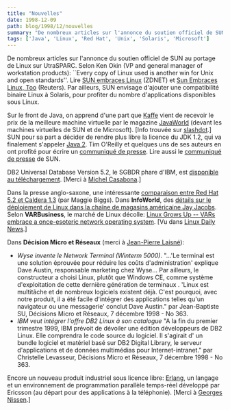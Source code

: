 ```yaml
---
title: "Nouvelles"
date: 1998-12-09
path: blog/1998/12/nouvelles
summary: "De nombreux articles sur l'annonce du soutien officiel de SUN au portage de Linux sur UtraSPARC."
tags: ['Java', 'Linux', 'Red Hat', 'Unix', 'Solaris', 'Microsoft']
---
```


<P>
De nombreux articles sur l'annonce du soutien officiel de
SUN au portage de Linux sur UtraSPARC. Selon Ken Okin (VP
and general manager of workstation products): ``Every copy of
Linux used is another win for Unix and open standards''. Lire <A HREF="http://www.zdnet.com/zdnn/stories/news/0,4586,2173439,00.html">SUN
embraces Linux</A> (ZDNET) et <A HREF="http://www.wired.com/news/news/technology/story/16718.html">
Sun Embraces Linux, Too</A> (Reuters).  Par ailleurs, SUN envisage
d'ajouter une compatibilité binaire Linux à Solaris, pour profiter du
nombre d'applications disponibles sous Linux.
</P>

<P>
Sur le front de Java, on apprend d'une part que <A HREF="http://www.transvirtual.com/">Kaffe</A> vient de recevoir
le prix de la meilleure machine virtuelle par le magazine <A HREF="http://www.javaworld.com/javaworld/pr/awards98.html">JavaWorld</A>
(devant les machines virtuelles de SUN et de Microsoft).  [Info
trouvée sur <A HREF="http://slashdot.org/">slashdot</A>.]
SUN pour sa part a décider de rendre plus libre
la licence du JDK 1.2, qui va finalement s'appeler <A HREF="http://www.techserver.com/newsroom/ntn/info/120798/info22_18887.html">Java
2</A>. Tim O'Reilly et quelques
uns de ses auteurs en ont profité pour écrire un <A HREF="http://www.newsalert.com/free/story?StoryId=CnM4d0bKbyteWmde&amp;FQ=Java&amp;Title=Headlines%20for%3A%20Java%0A">communiqué
de presse</A>.
Lire aussi le <A HREF="http://nt.excite.com/news/bw/981208/sun-microsystems-7">communiqué de presse</A> de SUN.
</P>

<P>
DB2 Universal Database Version 5.2, le SGBDR phare d'IBM, est <A HREF="http://www.software.ibm.com/data/db2/linux/">disponible au
téléchargement</A>. [Merci à <A HREF="mailto:michel_casabona@e-mail.com">Michel
Casabona</A>.]
</P>

<P>
Dans la presse anglo-saxone, une intéressante <A HREF="http://currents.net/magazine/national/1623/inet1623.html">comparaison entre Red Hat 5.2 et Caldera 1.3</A>
(par Maggie Biggs).  Dans <B>InfoWorld</B>, des <A HREF="http://www.infoworld.com/cgi-bin/displayStory.pl?/mentor/981207mentors.htm">
détails sur le déploiement de Linux dans la chaîne de magasins américaine
Jay Jacobs</A>.
Selon <B>VARBusiness</B>, le marché de Linux décolle:
<A HREF="http://www.techweb.com/se/directlink.cgi?VAR19981207S0028">Linux Grows Up -- VARs embrace a once-esoteric network operating system</A>.
[Vu dans <A HREF="http://lwn.net/daily/">Linux Daily News</A>.]
</P>

<P>
Dans <B>Décision Micro et Réseaux</B> (merci à <A HREF="mailto:jp@laisne.com">Jean-Pierre Laisné</A>):
</P>

<UL>

<LI>
<EM>Wyse invente le Network Terminal (Winterm 5000)</EM>.
"...'Le terminal est une solution éprouvée pour réduire les coûts
d'administration' explique Dave Austin, responsable marketing chez
Wyse... Par ailleurs, le constructeur a choisi Linux, plutôt que Windows
CE, comme système d'exploitation de cette dernière génération de
terminaux . 'Linux est multitâche et de nombreux logiciels existent
déjà. C'est pourquoi, avec notre produit, il a été facile d'intégrer des
applications telles qu'un navigateur ou une messagerie' conclut Dave
Austin." par Jean-Baptiste SU, Décisions Micro et Réseaux, 7 décembre
1998 - No 363.

<LI>
<EM>IBM veut intégrer l'offre DB2 Linux à son catalogue</EM>
"A la fin du premier trimestre 1999, IBM prévoit de dévoiler une édition
développeurs de DB2 Linux. Elle comprendra le code source du
logiciel. Il s'agirait d' un bundle logiciel et matériel basé sur DB2
Digital Library, le serveur d'applications et de données multimédias
pour Internet-intranet." par Christelle Levasseur, Décisions Micro et
Réseaux, 7 décembre 1998 - No 363.

</UL>

<P>
Encore un nouveau produit industriel sous licence libre:
<A HREF="http://www.erlang.org/">Erlang</A>, un langage et un
environnement de programmation parallèle temps-réel développé
par Ericsson (au départ pour des applications à la téléphonie).
[Merci à <A HREF="mailto:Georges.Nissen@inria.fr">Georges Nissen</A>.]
</P>


